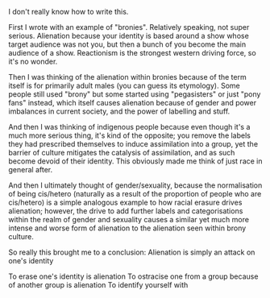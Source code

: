 I don't really know how to write this.

First I wrote with an example of "bronies". Relatively speaking, not super serious. Alienation because your identity is based around a show whose target audience was not you, but then a bunch of you become the main audience of a show. Reactionism is the strongest western driving force, so it's no wonder.

Then I was thinking of the alienation within bronies because of the term itself is for primarily adult males (you can guess its etymology). Some people still used "brony" but some started using "pegasisters" or just "pony fans" instead, which itself causes alienation because of gender and power imbalances in current society, and the power of labelling and stuff.

And then I was thinking of indigenous people because even though it's a much more serious thing, it's kind of the opposite; you remove the labels they had prescribed themselves to induce assimilation into a group, yet the barrier of culture mitigates the catalysis of assimilation, and as such become devoid of their identity. This obviously made me think of just race in general after.

And then I ultimately thought of gender/sexuality, because the normalisation of being cis/hetero (naturally as a result of the proportion of people who are cis/hetero) is a simple analogous example to how racial erasure drives alienation; however, the drive to add further labels and categorisations within the realm of gender and sexuality causes a similar yet much more intense and worse form of alienation to the alienation seen within brony culture.

So really this brought me to a conclusion:
Alienation is simply an attack on one's identity

To erase one's identity is alienation
To ostracise one from a group because of another group is alienation
To identify yourself with 